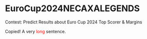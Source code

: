 # EuroCup2024NECAXALEGENDS
Contest: Predict Results about Euro Cup 2024 Top Scorer &amp; Margins


Copied!
A very <span style='color: red;'>long</span> sentence.
